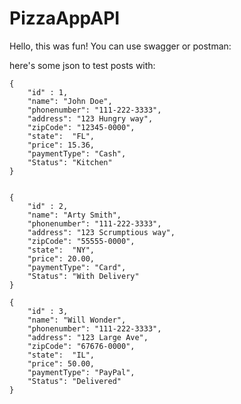 # PizzaAppAPI

Hello, this was fun!
You can use swagger or postman: 


here's some json to test posts with: 

	{
		"id" : 1,
		"name": "John Doe",
	    "phonenumber": "111-222-3333",
	    "address": "123 Hungry way",
	    "zipCode": "12345-0000",
	    "state":  "FL",
	    "price": 15.36,
	    "paymentType": "Cash",
	    "Status": "Kitchen"
	}
  
  
	{
		"id" : 2,
		"name": "Arty Smith",
	    "phonenumber": "111-222-3333",
	    "address": "123 Scrumptious way",
	    "zipCode": "55555-0000",
	    "state":  "NY",
	    "price": 20.00,
	    "paymentType": "Card",
	    "Status": "With Delivery"
	}
  
	{
		"id" : 3,
		"name": "Will Wonder",
	    "phonenumber": "111-222-3333",
	    "address": "123 Large Ave",
	    "zipCode": "67676-0000",
	    "state":  "IL",
	    "price": 50.00,
	    "paymentType": "PayPal",
	    "Status": "Delivered"
	}
